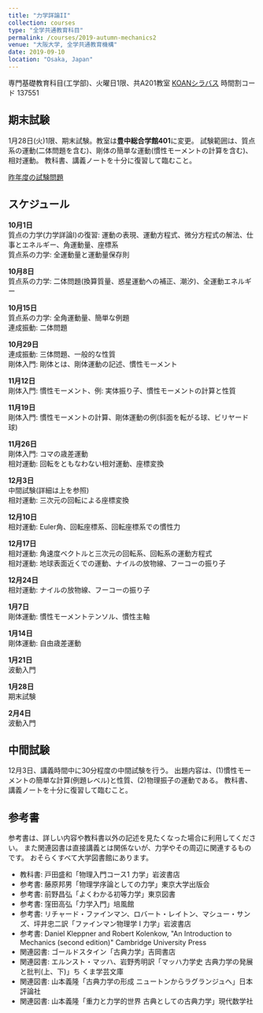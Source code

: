 ```yaml
---
title: "力学詳論II"
collection: courses
type: "全学共通教育科目"
permalink: /courses/2019-autumn-mechanics2
venue: "大阪大学, 全学共通教育機構"
date: 2019-09-10
location: "Osaka, Japan"
---
```


専門基礎教育科目(工学部)、火曜日1限、共A201教室
[KOANシラバス](https://koan.osaka-u.ac.jp/campusweb/campussquare.do?_flowExecutionKey=_cB74E85E5-17A0-E468-71B7-5D08CC4324F7_kCE8EBD29-3D09-17CE-044D-7B106F3804D5)
時間割コード 137551


期末試験
-------
1月28日(火)1限、期末試験。教室は**豊中総合学館401**に変更。
試験範囲は、質点系の運動(二体問題を含む)、剛体の簡単な運動(慣性モーメントの計算を含む)、相対運動。
教科書、講義ノートを十分に復習して臨むこと。

[昨年度の試験問題](https://stsykw.github.io/files/mech2-exam2018.pdf)


スケジュール
-----

**10月1日**  
質点の力学(力学詳論I)の復習: 運動の表現、運動方程式、微分方程式の解法、仕事とエネルギー、角運動量、座標系  
質点系の力学: 全運動量と運動量保存則

**10月8日**  
質点系の力学: 二体問題(換算質量、惑星運動への補正、潮汐)、全運動エネルギー

**10月15日**  
質点系の力学: 全角運動量、簡単な例題  
連成振動: 二体問題

**10月29日**  
連成振動: 三体問題、一般的な性質  
剛体入門: 剛体とは、剛体運動の記述、慣性モーメント

**11月12日**  
剛体入門: 慣性モーメント、例: 実体振り子、慣性モーメントの計算と性質

**11月19日**  
剛体入門: 慣性モーメントの計算、剛体運動の例(斜面を転がる球、ビリヤード球)

**11月26日**  
剛体入門: コマの歳差運動  
相対運動: 回転をともなわない相対運動、座標変換

**12月3日**  
中間試験(詳細は上を参照)  
相対運動: 三次元の回転による座標変換

**12月10日**   
相対運動: Euler角、回転座標系、回転座標系での慣性力


**12月17日**  
相対運動: 角速度ベクトルと三次元の回転系、回転系の運動方程式  
相対運動: 地球表面近くでの運動、ナイルの放物線、フーコーの振り子

**12月24日**  
相対運動: ナイルの放物線、フーコーの振り子

**1月7日**  
剛体運動: 慣性モーメントテンソル、慣性主軸

**1月14日**  
剛体運動: 自由歳差運動

**1月21日**  
波動入門

**1月28日**  
期末試験

**2月4日**  
波動入門

中間試験
--------

12月3日、講義時間中に30分程度の中間試験を行う。
出題内容は、(1)慣性モーメントの簡単な計算(例題レベル)と性質、(2)物理振子の運動である。
教科書、講義ノートを十分に復習して臨むこと。

参考書
-----
参考書は、詳しい内容や教科書以外の記述を見たくなった場合に利用してください。
また関連図書は直接講義とは関係ないが、力学やその周辺に関連するものです。
おそらくすべて大学図書館にあります。
* 教科書: 戸田盛和「物理入門コース1 力学」岩波書店
* 参考書: 藤原邦男「物理学序論としての力学」東京大学出版会
* 参考書: 前野昌弘「よくわかる初等力学」東京図書
* 参考書: 窪田高弘「力学入門」培風館
* 参考書: リチャード・ファインマン、ロバート・レイトン、マシュー・サンズ、坪井忠二訳「ファインマン物理学 I 力学」岩波書店
* 参考書: Daniel Kleppner and Robert Kolenkow, "An Introduction to Mechanics (second edition)" Cambridge University Press
* 関連図書: ゴールドスタイン「古典力学」吉岡書店
* 関連図書: エルンスト・マッハ、岩野秀明訳「マッハ力学史 古典力学の発展と批判(上、下)」ち
くま学芸文庫
* 関連図書: 山本義隆「古典力学の形成 ニュートンからラグランジュへ」日本評論社
* 関連図書: 山本義隆「重力と力学的世界 古典としての古典力学」現代数学社
